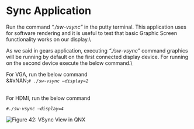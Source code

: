# Sync Application

Run the command _“./sw-vsync”_ in the putty terminal. This application uses for software rendering and it is useful to test that basic Graphic Screen functionality works on our display.\


As we said in gears application, executing _“./sw-vsync”_ command graphics will be running by default on the first connected display device. For running on the second device execute the below command.\


For VGA, run the below command\
&#xNAN;_`# ./sw-vsync –display=2`_

\
For HDMI, run the below command

_`#./sw-vsync –display=4`_

![Figure 42: VSync View in QNX](broken-reference)

